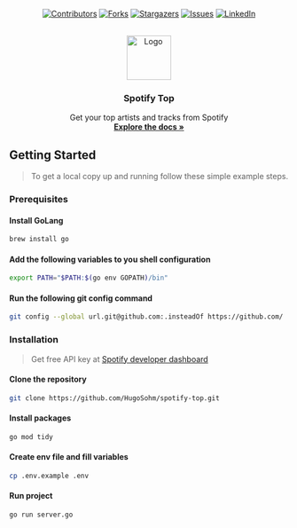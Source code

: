 <!-- PROJECT SHIELDS -->
<div align="center">

[![Contributors][contributors-shield]][contributors-url]
[![Forks][forks-shield]][forks-url]
[![Stargazers][stars-shield]][stars-url]
[![Issues][issues-shield]][issues-url]
[![LinkedIn][linkedin-shield]][linkedin-url]

</div>

<!-- PROJECT LOGO -->
<br />
<div align="center">
  <a href="https://github.com/HugoSohm/spotify-top">
    <img src="https://cdn.pixabay.com/photo/2021/12/11/06/40/spotify-6862049_1280.png" alt="Logo" width="80" height="80">
  </a>

<h3 align="center">Spotify Top</h3>

  <p align="center">
    Get your top artists and tracks from Spotify
    <br />
    <a href="https://github.com/HugoSohm/spotify-top"><strong>Explore the docs »</strong></a>
  </p>
</div>

<!-- GETTING STARTED -->
## Getting Started

> To get a local copy up and running follow these simple example steps.

### Prerequisites
#### Install GoLang

```bash
brew install go
```

#### Add the following variables to you shell configuration
```bash
export PATH="$PATH:$(go env GOPATH)/bin"
```

#### Run the following git config command
```bash
git config --global url.git@github.com:.insteadOf https://github.com/
```

### Installation
> Get free API key at [Spotify developer dashboard](https://developer.spotify.com/dashboard/login)

#### Clone the repository
```bash
git clone https://github.com/HugoSohm/spotify-top.git
```

#### Install packages
```sh
go mod tidy
```

#### Create env file and fill variables
```bash
cp .env.example .env
```

#### Run project
```sh
go run server.go
```

<!-- MARKDOWN LINKS & IMAGES -->
[contributors-shield]: https://img.shields.io/github/contributors/HugoSohm/spotify-top.svg?style=for-the-badge
[contributors-url]: https://github.com/HugoSohm/spotify-top/graphs/contributors
[forks-shield]: https://img.shields.io/github/forks/HugoSohm/spotify-top.svg?style=for-the-badge
[forks-url]: https://github.com/HugoSohm/spotify-top/network/members
[stars-shield]: https://img.shields.io/github/stars/HugoSohm/spotify-top.svg?style=for-the-badge
[stars-url]: https://github.com/HugoSohm/spotify-top/stargazers
[issues-shield]: https://img.shields.io/github/issues/HugoSohm/spotify-top.svg?style=for-the-badge
[issues-url]: https://github.com/HugoSohm/spotify-top/issues
[linkedin-shield]: https://img.shields.io/badge/-LinkedIn-black.svg?style=for-the-badge&logo=linkedin&colorB=555
[linkedin-url]: https://www.linkedin.com/in/hugo-sohm